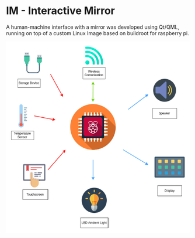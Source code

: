 # IM - Interactive Mirror

A human-machine interface with a mirror was developed using Qt/QML, running on top of a custom Linux Image based on buildroot for raspberry pi.

![Main image](./SystemOverview.png)

